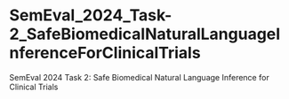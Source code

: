 # SemEval_2024_Task-2_SafeBiomedicalNaturalLanguageInferenceForClinicalTrials
SemEval 2024 Task 2: Safe Biomedical Natural Language Inference for Clinical Trials
